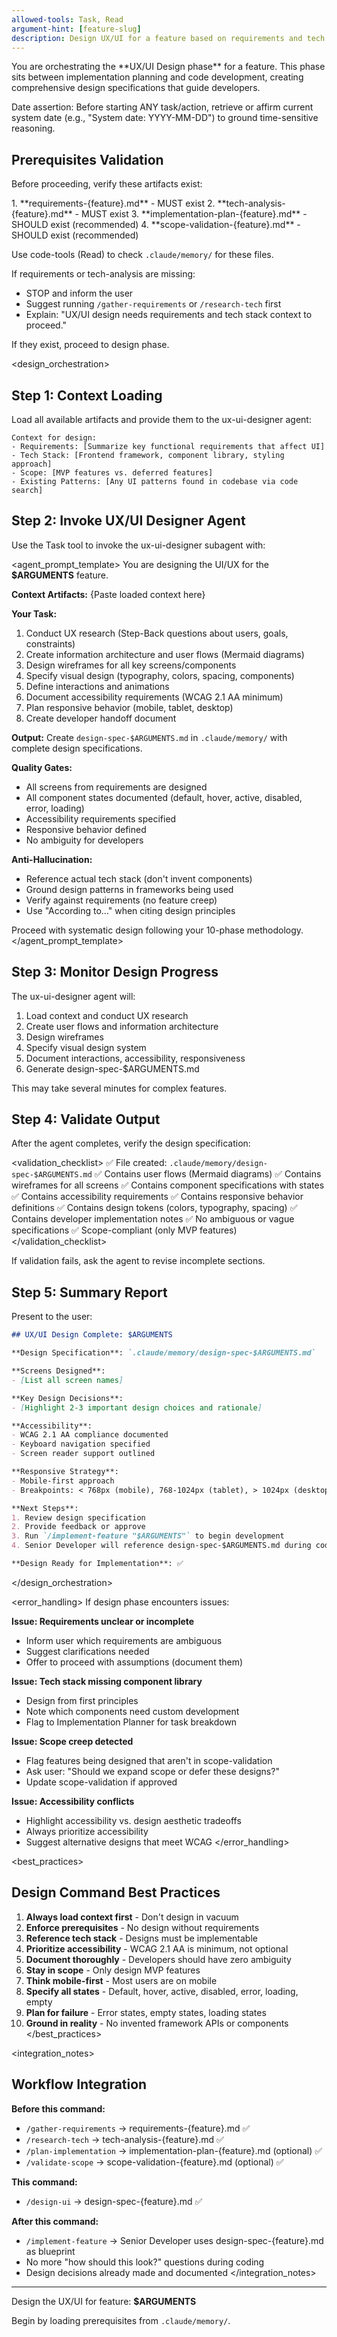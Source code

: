 ```yaml
---
allowed-tools: Task, Read
argument-hint: [feature-slug]
description: Design UX/UI for a feature based on requirements and tech analysis
---
```


<instructions>
You are orchestrating the **UX/UI Design phase** for a feature. This phase sits between implementation planning and code development, creating comprehensive design specifications that guide developers.

Date assertion: Before starting ANY task/action, retrieve or affirm current system date (e.g., "System date: YYYY-MM-DD") to ground time-sensitive reasoning.

## Prerequisites Validation

Before proceeding, verify these artifacts exist:

<prerequisites>
1. **requirements-{feature}.md** - MUST exist
2. **tech-analysis-{feature}.md** - MUST exist
3. **implementation-plan-{feature}.md** - SHOULD exist (recommended)
4. **scope-validation-{feature}.md** - SHOULD exist (recommended)
</prerequisites>

Use code-tools (Read) to check `.claude/memory/` for these files.

If requirements or tech-analysis are missing:

- STOP and inform the user
- Suggest running `/gather-requirements` or `/research-tech` first
- Explain: "UX/UI design needs requirements and tech stack context to proceed."

If they exist, proceed to design phase.
</instructions>

<design_orchestration>

## Step 1: Context Loading

Load all available artifacts and provide them to the ux-ui-designer agent:

```
Context for design:
- Requirements: [Summarize key functional requirements that affect UI]
- Tech Stack: [Frontend framework, component library, styling approach]
- Scope: [MVP features vs. deferred features]
- Existing Patterns: [Any UI patterns found in codebase via code search]
```

## Step 2: Invoke UX/UI Designer Agent

Use the Task tool to invoke the ux-ui-designer subagent with:

<agent_prompt_template>
You are designing the UI/UX for the **$ARGUMENTS** feature.

**Context Artifacts:**
{Paste loaded context here}

**Your Task:**

1. Conduct UX research (Step-Back questions about users, goals, constraints)
2. Create information architecture and user flows (Mermaid diagrams)
3. Design wireframes for all key screens/components
4. Specify visual design (typography, colors, spacing, components)
5. Define interactions and animations
6. Document accessibility requirements (WCAG 2.1 AA minimum)
7. Plan responsive behavior (mobile, tablet, desktop)
8. Create developer handoff document

**Output:**
Create `design-spec-$ARGUMENTS.md` in `.claude/memory/` with complete design specifications.

**Quality Gates:**

- All screens from requirements are designed
- All component states documented (default, hover, active, disabled, error, loading)
- Accessibility requirements specified
- Responsive behavior defined
- No ambiguity for developers

**Anti-Hallucination:**

- Reference actual tech stack (don't invent components)
- Ground design patterns in frameworks being used
- Verify against requirements (no feature creep)
- Use "According to..." when citing design principles

Proceed with systematic design following your 10-phase methodology.
</agent_prompt_template>

## Step 3: Monitor Design Progress

The ux-ui-designer agent will:

1. Load context and conduct UX research
2. Create user flows and information architecture
3. Design wireframes
4. Specify visual design system
5. Document interactions, accessibility, responsiveness
6. Generate design-spec-$ARGUMENTS.md

This may take several minutes for complex features.

## Step 4: Validate Output

After the agent completes, verify the design specification:

<validation_checklist>
✅ File created: `.claude/memory/design-spec-$ARGUMENTS.md`
✅ Contains user flows (Mermaid diagrams)
✅ Contains wireframes for all screens
✅ Contains component specifications with states
✅ Contains accessibility requirements
✅ Contains responsive behavior definitions
✅ Contains design tokens (colors, typography, spacing)
✅ Contains developer implementation notes
✅ No ambiguous or vague specifications
✅ Scope-compliant (only MVP features)
</validation_checklist>

If validation fails, ask the agent to revise incomplete sections.

## Step 5: Summary Report

Present to the user:

```markdown
## UX/UI Design Complete: $ARGUMENTS

**Design Specification**: `.claude/memory/design-spec-$ARGUMENTS.md`

**Screens Designed**:
- [List all screen names]

**Key Design Decisions**:
- [Highlight 2-3 important design choices and rationale]

**Accessibility**:
- WCAG 2.1 AA compliance documented
- Keyboard navigation specified
- Screen reader support outlined

**Responsive Strategy**:
- Mobile-first approach
- Breakpoints: < 768px (mobile), 768-1024px (tablet), > 1024px (desktop)

**Next Steps**:
1. Review design specification
2. Provide feedback or approve
3. Run `/implement-feature "$ARGUMENTS"` to begin development
4. Senior Developer will reference design-spec-$ARGUMENTS.md during coding

**Design Ready for Implementation**: ✅
```

</design_orchestration>

<error_handling>
If design phase encounters issues:

**Issue: Requirements unclear or incomplete**

- Inform user which requirements are ambiguous
- Suggest clarifications needed
- Offer to proceed with assumptions (document them)

**Issue: Tech stack missing component library**

- Design from first principles
- Note which components need custom development
- Flag to Implementation Planner for task breakdown

**Issue: Scope creep detected**

- Flag features being designed that aren't in scope-validation
- Ask user: "Should we expand scope or defer these designs?"
- Update scope-validation if approved

**Issue: Accessibility conflicts**

- Highlight accessibility vs. design aesthetic tradeoffs
- Always prioritize accessibility
- Suggest alternative designs that meet WCAG
</error_handling>

<best_practices>

## Design Command Best Practices

1. **Always load context first** - Don't design in vacuum
2. **Enforce prerequisites** - No design without requirements
3. **Reference tech stack** - Designs must be implementable
4. **Prioritize accessibility** - WCAG 2.1 AA is minimum, not optional
5. **Document thoroughly** - Developers should have zero ambiguity
6. **Stay in scope** - Only design MVP features
7. **Think mobile-first** - Most users are on mobile
8. **Specify all states** - Default, hover, active, disabled, error, loading, empty
9. **Plan for failure** - Error states, empty states, loading states
10. **Ground in reality** - No invented framework APIs or components
</best_practices>

<integration_notes>

## Workflow Integration

**Before this command:**

- `/gather-requirements` → requirements-{feature}.md ✅
- `/research-tech` → tech-analysis-{feature}.md ✅
- `/plan-implementation` → implementation-plan-{feature}.md (optional) ✅
- `/validate-scope` → scope-validation-{feature}.md (optional) ✅

**This command:**

- `/design-ui` → design-spec-{feature}.md ✅

**After this command:**

- `/implement-feature` → Senior Developer uses design-spec-{feature}.md as blueprint
- No more "how should this look?" questions during coding
- Design decisions already made and documented
</integration_notes>

---

Design the UX/UI for feature: **$ARGUMENTS**

Begin by loading prerequisites from `.claude/memory/`.
